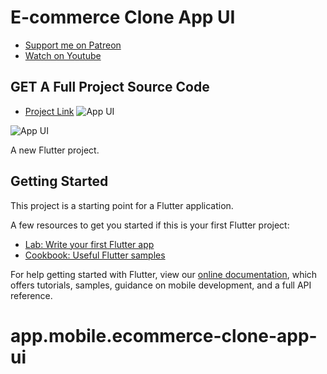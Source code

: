 # E-commerce Clone App UI

- [Support me on Patreon](https://www.patreon.com/sopheamenvan?fan_landing=true)
- [Watch on Youtube](https://www.youtube.com/watch?v=0i92pBJBpiw&t=1457s)

## GET A Full Project Source Code

- [Project Link](https://www.patreon.com/posts/e-commerce-ui-49272877)
![App UI](https://user-images.githubusercontent.com/16510597/113295090-f0e9f380-9321-11eb-8736-9ee5c291e471.png)

![App UI](https://user-images.githubusercontent.com/16510597/113294576-5b4e6400-9321-11eb-8940-68e1223b4b0f.jpg)

A new Flutter project.

## Getting Started

This project is a starting point for a Flutter application.

A few resources to get you started if this is your first Flutter project:

- [Lab: Write your first Flutter app](https://flutter.dev/docs/get-started/codelab)
- [Cookbook: Useful Flutter samples](https://flutter.dev/docs/cookbook)

For help getting started with Flutter, view our
[online documentation](https://flutter.dev/docs), which offers tutorials,
samples, guidance on mobile development, and a full API reference.
# app.mobile.ecommerce-clone-app-ui
